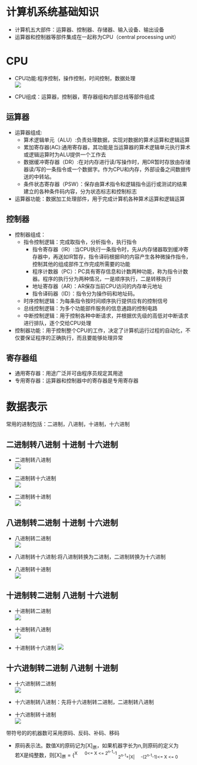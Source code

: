 # 计算机系统基础知识
+ 计算机五大部件：运算器、控制器、存储器、输入设备、输出设备
+ 运算器和控制器等部件集成在一起称为CPU（central processing unit）

# CPU
+ CPU功能:程序控制，操作控制，时间控制，数据处理  
![](images/1-1.jpg)

+ CPU组成：运算器，控制器，寄存器组和内部总线等部件组成

## 运算器
+ 运算器组成:
    + 算术逻辑单元（ALU）:负责处理数据，实现对数据的算术运算和逻辑运算
    + 累加寄存器(AC):通用寄存器，其功能是当运算器的算术逻辑单元执行算术或逻辑运算时为ALU提供一个工作去
    + 数据缓冲寄存器（DR）:在对内存进行读/写操作时，用DR暂时存放由存储器读/写的一条指令或一个数据字。作为CPU和内存，外部设备之间数据传送的中转站。
    + 条件状态寄存器（PSW）：保存由算术指令和逻辑指令运行或测试的结果建立的各种条件码内容，分为状态标志和控制标志
+ 运算器功能：数据加工处理部件，用于完成计算机各种算术运算和逻辑运算

## 控制器
+ 控制器组成：
    + 指令控制逻辑：完成取指令，分析指令，执行指令
        + 指令寄存器（IR）:当CPU执行一条指令时，先从内存储器取到缓冲寄存器中，再送如IR暂存，指令译码根据IR的内容产生各种微操作指令，控制其他的组成部件工作完成所需要的功能
        + 程序计数器（PC）：PC具有寄存信息和计数两种功能，称为指令计数器。程序的执行分为两种情况，一是顺序执行，二是转移执行
        + 地址寄存器（AR）：AR保存当前CPU访问的内存单元地址
        + 指令译码器（ID）：指令分为操作码和地址码。
    + 时序控制逻辑：为每条指令按时间顺序执行提供应有的控制信号
    + 总线控制逻辑：为多个功能部件服务的信息通路的控制电路
    + 中断控制逻辑：用于控制各种中断请求，并根据优先级的高低对中断请求进行排队，逐个交给CPU处理
+ 控制器功能：用于控制整个CPU的工作，决定了计算机运行过程的自动化，不仅要保证程序的正确执行，而且要能够处理异常

## 寄存器组
+ 通用寄存器：用途广泛并可由程序员规定其用途
+ 专用寄存器：运算器和控制器中的寄存器是专用寄存器

# 数据表示
常用的进制包括：二进制，八进制，十进制，十六进制

## 二进制转八进制 十进制 十六进制
+ 二进制转八进制  
![](images/1-2.jpg)
 
+ 二进制转十六进制  
![](images/1-3.jpg) 

+ 二进制转十进制  
![](images/1-4.jpg)

## 八进制转二进制 十进制 十六进制
+ 八进制转二进制  
![](images/1-5.jpg)

+ 八进制转十六进制:将八进制转换为二进制，二进制转换为十六进制
+ 八进制转十进制  
![](images/1-6.jpg)

## 十进制转二进制 八进制 十六进制
+ 十进制转二进制  
![](images/1-7.jpg)

+ 十进制转八进制  
![](images/1-8.jpg)

+ 十进制转十六进制
![](images/1-9.jpg)

## 十六进制转二进制 八进制 十进制
+ 十六进制转二进制  
![](images/1-10.jpg)

+ 十六进制转八进制：先将十六进制转二进制，二进制转八进制
+ 十六进制转十进制  
![](images/1-11.jpg)

带符号的的机器数可采用原码、反码、补码、移码
+ 原码表示法。数值X的原码记为[X]<sub>原</sub>，如果机器字长为n,则原码的定义为  
若X是纯整数，则[X]<sub>原</sub> = {<sup>X  &nbsp;&nbsp;&nbsp;&nbsp; 0<= X <= 2<sup>n-1</sup>-1</sup>  <sub>2<sup>n-1</sup>+|X| &nbsp;&nbsp;&nbsp;&nbsp;-(2<sup>n-1</sup>-1)<= X <= 0</sub>




 
